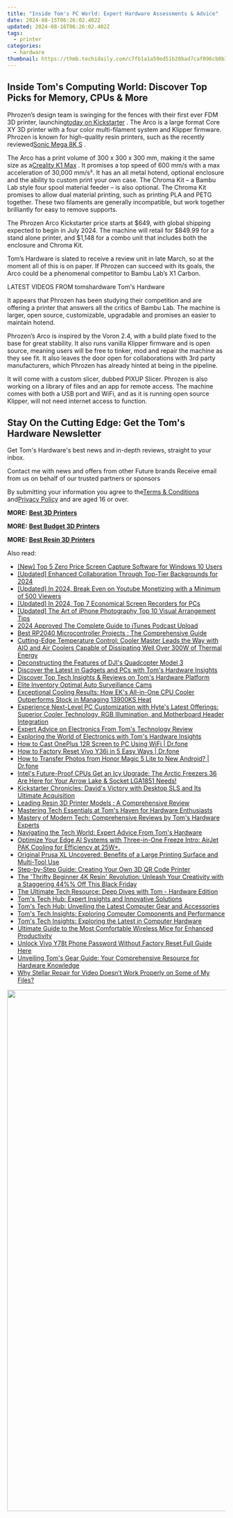 ```yaml
---
title: "Inside Tom's PC World: Expert Hardware Assessments & Advice"
date: 2024-08-15T06:26:02.402Z
updated: 2024-08-16T06:26:02.402Z
tags:
  - printer
categories:
  - hardware
thumbnail: https://thmb.techidaily.com/c7fb1a1a59ed51b20bad7caf096cb0b1673edc9a7909c923364a5dde19acdd7a.jpg
---
```


## Inside Tom's Computing World: Discover Top Picks for Memory, CPUs & More

Phrozen’s design team is swinging for the fences with their first ever FDM 3D printer, launching[today on Kickstarter](https://www.kickstarter.com/projects/phrozenmake/phrozen-arco-3d-printer-larger-faster-more-colors?ref=buhshc) . The Arco is a large format Core XY 3D printer with a four color multi-filament system and Klipper firmware. Phrozen is known for high-quality resin printers, such as the recently reviewed[Sonic Mega 8K S](https://www.tomshardware.com/3d-printing/phrozen-sonic-mega-8k-s-review) .

 The Arco has a print volume of 300 x 300 x 300 mm, making it the same size as a[Creality K1 Max](https://www.tomshardware.com/reviews/creality-k1-max) . It promises a top speed of 600 mm/s with a max acceleration of 30,000 mm/s². It has an all metal hotend, optional enclosure and the ability to custom print your own case. The Chroma Kit – a Bambu Lab style four spool material feeder – is also optional. The Chroma Kit promises to allow dual material printing, such as printing PLA and PETG together. These two filaments are generally incompatible, but work together brilliantly for easy to remove supports.

 The Phrozen Arco Kickstarter price starts at $649, with global shipping expected to begin in July 2024\. The machine will retail for $849.99 for a stand alone printer, and $1,148 for a combo unit that includes both the enclosure and Chroma Kit.

 Tom’s Hardware is slated to receive a review unit in late March, so at the moment all of this is on paper. If Phrozen can succeed with its goals, the Arco could be a phenomenal competitor to Bambu Lab’s X1 Carbon.

 LATEST VIDEOS FROM tomshardware Tom's Hardware

 It appears that Phrozen has been studying their competition and are offering a printer that answers all the critics of Bambu Lab. The machine is larger, open source, customizable, upgradable and promises an easier to maintain hotend.

 Phrozen’s Arco is inspired by the Voron 2.4, with a build plate fixed to the base for great stability. It also runs vanilla Klipper firmware and is open source, meaning users will be free to tinker, mod and repair the machine as they see fit. It also leaves the door open for collaborations with 3rd party manufacturers, which Phrozen has already hinted at being in the pipeline.

 It will come with a custom slicer, dubbed PIXUP Slicer. Phrozen is also working on a library of files and an app for remote access. The machine comes with both a USB port and WiFi, and as it is running open source Klipper, will not need internet access to function.

## Stay On the Cutting Edge: Get the Tom's Hardware Newsletter

 Get Tom's Hardware's best news and in-depth reviews, straight to your inbox.

 Contact me with news and offers from other Future brands  Receive email from us on behalf of our trusted partners or sponsors

 By submitting your information you agree to the[Terms & Conditions](https://futureplc.com/terms-conditions/) and[Privacy Policy](https://futureplc.com/privacy-policy/) and are aged 16 or over.

**MORE:** [**Best 3D Printers**](https://www.tomshardware.com/best-picks/best-3d-printers)

**MORE:** [**Best Budget 3D Printers**](https://www.tomshardware.com/best-picks/best-budget-3d-printers)

**MORE:** [**Best Resin 3D Printers**](https://www.tomshardware.com/best-picks/best-resin-3d-printers)


<ins class="adsbygoogle"
     style="display:block"
     data-ad-format="autorelaxed"
     data-ad-client="ca-pub-7571918770474297"
     data-ad-slot="1223367746"></ins>



<ins class="adsbygoogle"
     style="display:block"
     data-ad-client="ca-pub-7571918770474297"
     data-ad-slot="8358498916"
     data-ad-format="auto"
     data-full-width-responsive="true"></ins>

<span class="atpl-alsoreadstyle">Also read:</span>
<div><ul>
<li><a href="https://some-approaches.techidaily.com/new-top-5-zero-price-screen-capture-software-for-windows-10-users/"><u>[New] Top 5 Zero Price Screen Capture Software for Windows 10 Users</u></a></li>
<li><a href="https://remote-screen-capture.techidaily.com/updated-enhanced-collaboration-through-top-tier-backgrounds-for-2024/"><u>[Updated] Enhanced Collaboration Through Top-Tier Backgrounds for 2024</u></a></li>
<li><a href="https://facebook-video-share.techidaily.com/updated-in-2024-break-even-on-youtube-monetizing-with-a-minimum-of-500-viewers/"><u>[Updated] In 2024, Break Even on Youtube  Monetizing with a Minimum of 500 Viewers</u></a></li>
<li><a href="https://screen-sharing-recording.techidaily.com/updated-in-2024-top-7-economical-screen-recorders-for-pcs/"><u>[Updated] In 2024, Top 7 Economical Screen Recorders for PCs</u></a></li>
<li><a href="https://some-skills.techidaily.com/updated-the-art-of-iphone-photography-top-10-visual-arrangement-tips/"><u>[Updated] The Art of iPhone Photography  Top 10 Visual Arrangement Tips</u></a></li>
<li><a href="https://some-guidance.techidaily.com/2024-approved-the-complete-guide-to-itunes-podcast-upload/"><u>2024 Approved  The Complete Guide to iTunes Podcast Upload</u></a></li>
<li><a href="https://hardware-tips.techidaily.com/best-rp2040-microcontroller-projects-the-comprehensive-guide/"><u>Best RP2040 Microcontroller Projects : The Comprehensive Guide</u></a></li>
<li><a href="https://hardware-tips.techidaily.com/cutting-edge-temperature-control-cooler-master-leads-the-way-with-aio-and-air-coolers-capable-of-dissipating-well-over-300w-of-thermal-energy/"><u>Cutting-Edge Temperature Control: Cooler Master Leads the Way with AIO and Air Coolers Capable of Dissipating Well Over 300W of Thermal Energy</u></a></li>
<li><a href="https://extra-lessons.techidaily.com/deconstructing-the-features-of-djis-quadcopter-model-3/"><u>Deconstructing the Features of DJI's Quadcopter Model 3</u></a></li>
<li><a href="https://hardware-tips.techidaily.com/discover-the-latest-in-gadgets-and-pcs-with-toms-hardware-insights/"><u>Discover the Latest in Gadgets and PCs with Tom's Hardware Insights</u></a></li>
<li><a href="https://hardware-tips.techidaily.com/discover-top-tech-insights-and-reviews-on-toms-hardware-platform/"><u>Discover Top Tech Insights & Reviews on Tom's Hardware Platform</u></a></li>
<li><a href="https://fox-access.techidaily.com/elite-inventory-optimal-auto-surveillance-cams/"><u>Elite Inventory  Optimal Auto Surveillance Cams</u></a></li>
<li><a href="https://hardware-tips.techidaily.com/exceptional-cooling-results-how-eks-all-in-one-cpu-cooler-outperforms-stock-in-managing-13900ks-heat/"><u>Exceptional Cooling Results: How EK's All-in-One CPU Cooler Outperforms Stock in Managing 13900KS Heat</u></a></li>
<li><a href="https://hardware-tips.techidaily.com/experience-next-level-pc-customization-with-hytes-latest-offerings-superior-cooler-technology-rgb-illumination-and-motherboard-header-integration/"><u>Experience Next-Level PC Customization with Hyte's Latest Offerings: Superior Cooler Technology, RGB Illumination, and Motherboard Header Integration</u></a></li>
<li><a href="https://hardware-tips.techidaily.com/expert-advice-on-electronics-from-toms-technology-review/"><u>Expert Advice on Electronics From Tom's Technology Review</u></a></li>
<li><a href="https://hardware-tips.techidaily.com/exploring-the-world-of-electronics-with-toms-hardware-insights/"><u>Exploring the World of Electronics with Tom's Hardware Insights</u></a></li>
<li><a href="https://screen-mirror.techidaily.com/how-to-cast-oneplus-12r-screen-to-pc-using-wifi-drfone-by-drfone-android/"><u>How to Cast OnePlus 12R Screen to PC Using WiFi | Dr.fone</u></a></li>
<li><a href="https://techidaily.com/how-to-factory-reset-vivo-y36i-in-5-easy-ways-drfone-by-drfone-reset-android-reset-android/"><u>How to Factory Reset Vivo Y36i in 5 Easy Ways | Dr.fone</u></a></li>
<li><a href="https://android-transfer.techidaily.com/how-to-transfer-photos-from-honor-magic-5-lite-to-new-android-drfone-by-drfone-transfer-from-android-transfer-from-android/"><u>How to Transfer Photos from Honor Magic 5 Lite to New Android? | Dr.fone</u></a></li>
<li><a href="https://hardware-tips.techidaily.com/intels-future-proof-cpus-get-an-icy-upgrade-the-arctic-freezers-36-are-here-for-your-arrow-lake-and-socket-lga1851-needs/"><u>Intel's Future-Proof CPUs Get an Icy Upgrade: The Arctic Freezers 36 Are Here for Your Arrow Lake & Socket LGA1851 Needs!</u></a></li>
<li><a href="https://hardware-tips.techidaily.com/kickstarter-chronicles-davids-victory-with-desktop-sls-and-its-ultimate-acquisition/"><u>Kickstarter Chronicles: David's Victory with Desktop SLS and Its Ultimate Acquisition</u></a></li>
<li><a href="https://hardware-tips.techidaily.com/leading-resin-3d-printer-models-a-comprehensive-review/"><u>Leading Resin 3D Printer Models : A Comprehensive Review</u></a></li>
<li><a href="https://hardware-tips.techidaily.com/1723175695796-mastering-tech-essentials-at-toms-haven-for-hardware-enthusiasts/"><u>Mastering Tech Essentials at Tom's Haven for Hardware Enthusiasts</u></a></li>
<li><a href="https://hardware-tips.techidaily.com/mastery-of-modern-tech-comprehensive-reviews-by-toms-hardware-experts/"><u>Mastery of Modern Tech: Comprehensive Reviews by Tom's Hardware Experts</u></a></li>
<li><a href="https://hardware-tips.techidaily.com/navigating-the-tech-world-expert-advice-from-toms-hardware/"><u>Navigating the Tech World: Expert Advice From Tom's Hardware</u></a></li>
<li><a href="https://hardware-tips.techidaily.com/1723175723086-optimize-your-edge-ai-systems-with-three-in-one-freeze-intro-airjet-pak-cooling-for-efficiency-at-25wplus/"><u>Optimize Your Edge AI Systems with Three-in-One Freeze Intro: AirJet PAK Cooling for Efficiency at 25W+.</u></a></li>
<li><a href="https://hardware-tips.techidaily.com/original-prusa-xl-uncovered-benefits-of-a-large-printing-surface-and-multi-tool-use/"><u>Original Prusa XL Uncovered: Benefits of a Large Printing Surface and Multi-Tool Use</u></a></li>
<li><a href="https://hardware-tips.techidaily.com/step-by-step-guide-creating-your-own-3d-qr-code-printer/"><u>Step-by-Step Guide: Creating Your Own 3D QR Code Printer</u></a></li>
<li><a href="https://hardware-tips.techidaily.com/1723125165974-the-thrifty-beginner-4k-resin-revolution-unleash-your-creativity-with-a-staggering-44-off-this-black-friday/"><u>The 'Thrifty Beginner 4K Resin' Revolution: Unleash Your Creativity with a Staggering 44%% Off This Black Friday</u></a></li>
<li><a href="https://hardware-tips.techidaily.com/the-ultimate-tech-resource-deep-dives-with-tom-hardware-edition/"><u>The Ultimate Tech Resource: Deep Dives with Tom - Hardware Edition</u></a></li>
<li><a href="https://hardware-tips.techidaily.com/toms-tech-hub-expert-insights-and-innovative-solutions/"><u>Tom's Tech Hub: Expert Insights and Innovative Solutions</u></a></li>
<li><a href="https://hardware-tips.techidaily.com/toms-tech-hub-unveiling-the-latest-computer-gear-and-accessories/"><u>Tom's Tech Hub: Unveiling the Latest Computer Gear and Accessories</u></a></li>
<li><a href="https://hardware-tips.techidaily.com/toms-tech-insights-exploring-computer-components-and-performance/"><u>Tom's Tech Insights: Exploring Computer Components and Performance</u></a></li>
<li><a href="https://hardware-tips.techidaily.com/toms-tech-insights-exploring-the-latest-in-computer-hardware/"><u>Tom's Tech Insights: Exploring the Latest in Computer Hardware</u></a></li>
<li><a href="https://hardware-tips.techidaily.com/ultimate-guide-to-the-most-comfortable-wireless-mice-for-enhanced-productivity/"><u>Ultimate Guide to the Most Comfortable Wireless Mice for Enhanced Productivity</u></a></li>
<li><a href="https://android-unlock.techidaily.com/unlock-vivo-y78t-phone-password-without-factory-reset-full-guide-here-by-drfone-android/"><u>Unlock Vivo Y78t Phone Password Without Factory Reset Full Guide Here</u></a></li>
<li><a href="https://hardware-tips.techidaily.com/unveiling-toms-gear-guide-your-comprehensive-resource-for-hardware-knowledge/"><u>Unveiling Tom's Gear Guide: Your Comprehensive Resource for Hardware Knowledge</u></a></li>
<li><a href="https://data-wizards.techidaily.com/why-stellar-repair-for-video-doesnt-work-properly-on-some-of-my-files/"><u>Why Stellar Repair for Video Doesn’t Work Properly on Some of My Files?</u></a></li>
</ul></div>

<!-- affiliate ads begin -->
<a href="https://ukaidot.sjv.io/c/5597632/1793233/19578" target="_top" id="1793233"><img src="//a.impactradius-go.com/display-ad/19578-1793233" border="0" alt="" width="1200" height="1200"/></a><img height="0" width="0" src="https://imp.pxf.io/i/5597632/1793233/19578" style="position:absolute;visibility:hidden;" border="0" />
<!-- affiliate ads end -->